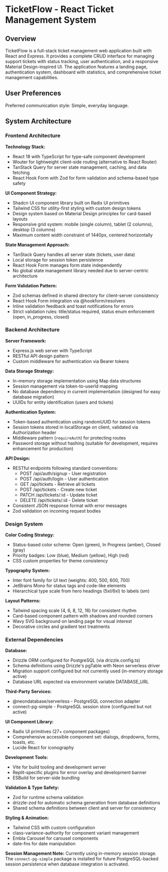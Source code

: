 # TicketFlow - React Ticket Management System

## Overview

TicketFlow is a full-stack ticket management web application built with React and Express. It provides a complete CRUD interface for managing support tickets with status tracking, user authentication, and a responsive Material Design-inspired UI. The application features a landing page, authentication system, dashboard with statistics, and comprehensive ticket management capabilities.

## User Preferences

Preferred communication style: Simple, everyday language.

## System Architecture

### Frontend Architecture

**Technology Stack:**
- React 18 with TypeScript for type-safe component development
- Wouter for lightweight client-side routing (alternative to React Router)
- TanStack Query for server state management, caching, and data fetching
- React Hook Form with Zod for form validation and schema-based type safety

**UI Component Strategy:**
- Shadcn UI component library built on Radix UI primitives
- Tailwind CSS for utility-first styling with custom design tokens
- Design system based on Material Design principles for card-based layouts
- Responsive grid system: mobile (single column), tablet (2 columns), desktop (3 columns)
- Maximum content width constraint of 1440px, centered horizontally

**State Management Approach:**
- TanStack Query handles all server state (tickets, user data)
- Local storage for session token persistence
- React Hook Form manages form state independently
- No global state management library needed due to server-centric architecture

**Form Validation Pattern:**
- Zod schemas defined in shared directory for client-server consistency
- React Hook Form integration via @hookform/resolvers
- Inline validation feedback and toast notifications for errors
- Strict validation rules: title/status required, status enum enforcement (open, in_progress, closed)

### Backend Architecture

**Server Framework:**
- Express.js web server with TypeScript
- RESTful API design pattern
- Custom middleware for authentication via Bearer tokens

**Data Storage Strategy:**
- In-memory storage implementation using Map data structures
- Session management via token-to-userId mapping
- No database dependency in current implementation (designed for easy database migration)
- UUIDs for entity identification (users and tickets)

**Authentication System:**
- Token-based authentication using randomUUID for session tokens
- Session tokens stored in localStorage on client, validated via Authorization header
- Middleware pattern (`requireAuth`) for protecting routes
- Password storage without hashing (suitable for development, requires enhancement for production)

**API Design:**
- RESTful endpoints following standard conventions:
  - POST /api/auth/signup - User registration
  - POST /api/auth/login - User authentication
  - GET /api/tickets - Retrieve all tickets
  - POST /api/tickets - Create new ticket
  - PATCH /api/tickets/:id - Update ticket
  - DELETE /api/tickets/:id - Delete ticket
- Consistent JSON response format with error messages
- Zod validation on incoming request bodies

### Design System

**Color Coding Strategy:**
- Status-based color scheme: Open (green), In Progress (amber), Closed (gray)
- Priority badges: Low (blue), Medium (yellow), High (red)
- CSS custom properties for theme consistency

**Typography System:**
- Inter font family for UI text (weights: 400, 500, 600, 700)
- JetBrains Mono for status tags and code-like elements
- Hierarchical type scale from hero headings (5xl/6xl) to labels (sm)

**Layout Patterns:**
- Tailwind spacing scale (4, 6, 8, 12, 16) for consistent rhythm
- Card-based component pattern with shadows and rounded corners
- Wavy SVG background on landing page for visual interest
- Decorative circles and gradient text treatments

### External Dependencies

**Database:**
- Drizzle ORM configured for PostgreSQL (via drizzle.config.ts)
- Schema definitions using Drizzle's pgTable with Neon serverless driver
- Migration support configured but not currently used (in-memory storage active)
- Database URL expected via environment variable DATABASE_URL

**Third-Party Services:**
- @neondatabase/serverless - PostgreSQL connection adapter
- connect-pg-simple - PostgreSQL session store (configured but not active)

**UI Component Library:**
- Radix UI primitives (27+ component packages)
- Comprehensive accessible component set: dialogs, dropdowns, forms, toasts, etc.
- Lucide React for iconography

**Development Tools:**
- Vite for build tooling and development server
- Replit-specific plugins for error overlay and development banner
- ESBuild for server-side bundling

**Validation & Type Safety:**
- Zod for runtime schema validation
- drizzle-zod for automatic schema generation from database definitions
- Shared schema definitions between client and server for consistency

**Styling & Animation:**
- Tailwind CSS with custom configuration
- class-variance-authority for component variant management
- Embla Carousel for carousel components
- date-fns for date manipulation

**Session Management Note:**
Currently using in-memory session storage. The `connect-pg-simple` package is installed for future PostgreSQL-backed session persistence when database integration is activated.